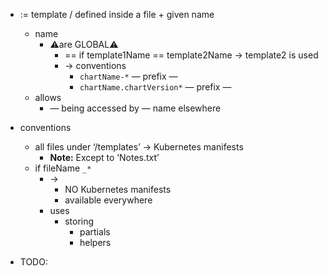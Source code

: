 - := template / defined inside a file + given name
    - name
        - ⚠️are GLOBAL⚠️
            - == if template1Name == template2Name → template2 is used
            - → conventions
                - `chartName-*`  — prefix —
                - `chartName.chartVersion*`  — prefix —
    - allows
        - — being accessed by — name elsewhere

- conventions
    - all files under ‘/templates’ → Kubernetes manifests
      - **Note:** Except to ‘Notes.txt’
    - if fileName `_*`
        - →
            - NO Kubernetes manifests
            - available everywhere
        - uses
            - storing
                - partials
                - helpers
- TODO: